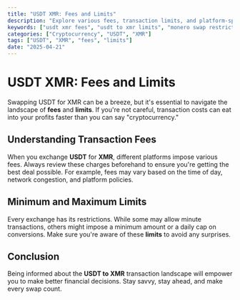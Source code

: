 ```yaml
---
title: "USDT XMR: Fees and Limits"
description: "Explore various fees, transaction limits, and platform-specific considerations when swapping USDT for XMR."
keywords: ["usdt xmr fees", "usdt to xmr limits", "monero swap restrictions"]
categories: ["Cryptocurrency", "USDT", "XMR"]
tags: ["USDT", "XMR", "fees", "limits"]
date: "2025-04-21"
---
```


# USDT XMR: Fees and Limits

Swapping USDT for XMR can be a breeze, but it's essential to navigate the landscape of **fees** and **limits**. If you're not careful, transaction costs can eat into your profits faster than you can say "cryptocurrency." 

## Understanding Transaction Fees

When you exchange **USDT** for **XMR**, different platforms impose various fees. Always review these charges beforehand to ensure you're getting the best deal possible. For example, fees may vary based on the time of day, network congestion, and platform policies.

## Minimum and Maximum Limits

Every exchange has its restrictions. While some may allow minute transactions, others might impose a minimum amount or a daily cap on conversions. Make sure you're aware of these **limits** to avoid any surprises.

## Conclusion

Being informed about the **USDT to XMR** transaction landscape will empower you to make better financial decisions. Stay savvy, stay ahead, and make every swap count.